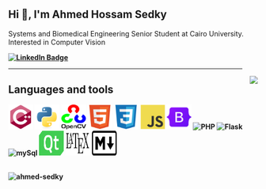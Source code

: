<h2>Hi 👋, I'm Ahmed Hossam Sedky</h2>

Systems and Biomedical Engineering Senior Student at Cairo University. Interested in Computer Vision <strong>

<a href="https://www.linkedin.com/in/ahmed-hossam-sedky-b61992189/"><img src="https://img.shields.io/badge/-%40Ahmed%20Sedky-blue" alt="LinkedIn Badge" ></a>

<img align="right" src="https://c.tenor.com/NOYF3f82b_gAAAAC/programmer.gif" style="margin:15px 0 15px 15px" />

---

<h2>Languages and tools</h2>

<p align="left">
<img src="https://raw.githubusercontent.com/devicons/devicon/1119b9f84c0290e0f0b38982099a2bd027a48bf1/icons/cplusplus/cplusplus-original.svg" alt="cpp" width="50" height="50" />
<img src="https://raw.githubusercontent.com/devicons/devicon/1119b9f84c0290e0f0b38982099a2bd027a48bf1/icons/python/python-original.svg" alt="py" width="50" height="50" />
<img src="opencv.png" alt="opencv" width="50" height="50" />
<img src="https://raw.githubusercontent.com/devicons/devicon/1119b9f84c0290e0f0b38982099a2bd027a48bf1/icons/html5/html5-original.svg" alt="html" width="50" height="50" />
<img src="https://raw.githubusercontent.com/devicons/devicon/1119b9f84c0290e0f0b38982099a2bd027a48bf1/icons/css3/css3-original.svg" alt="css" width="50" height="50" />
<img src="https://raw.githubusercontent.com/devicons/devicon/1119b9f84c0290e0f0b38982099a2bd027a48bf1/icons/javascript/javascript-original.svg" alt="js" width="50" height="50" />
<img src="https://raw.githubusercontent.com/devicons/devicon/1119b9f84c0290e0f0b38982099a2bd027a48bf1/icons/bootstrap/bootstrap-original.svg" alt="bootstrap" width="50" height="50" />
<img src="https://upload.wikimedia.org/wikipedia/commons/2/27/PHP-logo.svg" alt="PHP" width="50" height="50" />
<img src="https://miro.medium.com/max/876/1*0G5zu7CnXdMT9pGbYUTQLQ.png" alt="Flask" width="50" height="50" >
<img src="https://engineering.speakol.com/content/images/size/w2000/2020/08/MySQL-Logo.wine.png" alt="mySql" width="50" height="50" >
<img src="Qt_logo.svg" alt="qt" width="50" height="50" >
<img src="LaTeX_logo.svg" alt="latex" width="50" height="50" >
<img src="Markdown.svg" alt="markdown" width="50" height="50" >
</p>


<br>
<img src="https://github-readme-stats.vercel.app/api?username=ahmed-sedky&show_icons=true&count_private=true" alt="ahmed-sedky" />
<br>

